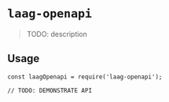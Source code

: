 # `laag-openapi`

> TODO: description

## Usage

```
const laagOpenapi = require('laag-openapi');

// TODO: DEMONSTRATE API
```
